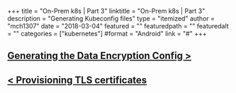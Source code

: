 +++
title = "On-Prem k8s | Part 3"
linktitle = "On-Prem k8s | Part 3"
description = "Generating Kubeconfig files"
type = "itemized"
author = "mch1307"
date = "2018-03-04"
featured = ""
featuredpath = ""
featuredalt = ""
categories = ["kubernetes"]
#format = "Android"
link = "#"
+++


## [Generating the Data Encryption Config >][4]

## [< Provisioning TLS certificates][2]

 [1]: /k8s-thw/thw1
 [2]: /k8s-thw/thw2
 [3]: /k8s-thw/thw3
 [4]: /k8s-thw/thw4
 [5]: /k8s-thw/thw5
 [6]: /k8s-thw/thw6
 [7]: /k8s-thw/thw7
 [8]: /k8s-thw/thw8
 [9]: /k8s-thw/thw9
